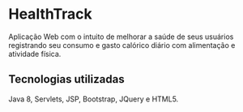 # HealthTrack

Aplicação Web com o intuito de melhorar a saúde de seus usuários registrando seu consumo e gasto calórico diário com alimentação e atividade física.

## Tecnologias utilizadas

Java 8, Servlets, JSP, Bootstrap, JQuery e HTML5.
